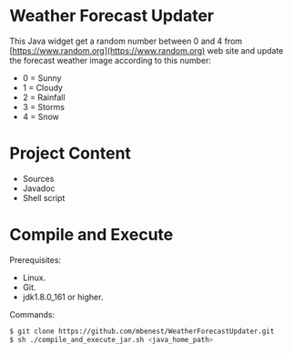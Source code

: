 # Weather Forecast Updater

This Java widget get a random number between 0 and 4 from [https://www.random.org](https://www.random.org) web site and update
the forecast weather image according to this number:

- 0 = Sunny
- 1 = Cloudy
- 2 = Rainfall
- 3 = Storms
- 4 = Snow

# Project Content

- Sources
- Javadoc
- Shell script

# Compile and Execute

Prerequisites:

- Linux.
- Git.
- jdk1.8.0_161 or higher.

Commands:

```sh
$ git clone https://github.com/mbenest/WeatherForecastUpdater.git
$ sh ./compile_and_execute_jar.sh <java_home_path>
```

